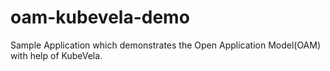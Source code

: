 # oam-kubevela-demo
Sample Application which demonstrates the Open Application Model(OAM) with help of KubeVela. 

